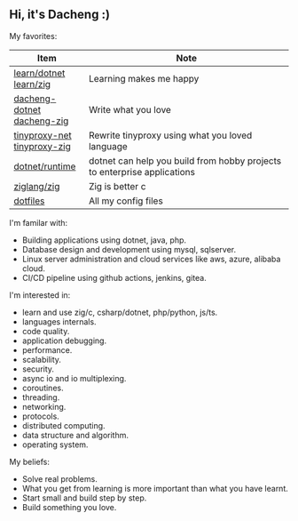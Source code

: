 ## Hi, it's Dacheng :)

My favorites:

| Item | Note |
| --- | --- |
| [learn/dotnet](https://github.com/dacheng-learn/dotnet) <br/> [learn/zig](https://github.com/dacheng-learn/zig) | Learning makes me happy |
| [dacheng-dotnet](https://github.com/dacheng-dotnet) <br/> [dacheng-zig](https://github.com/dacheng-zig) | Write what you love |
| [tinyproxy-net](https://github.com/tinyproxy-net/tinyproxy-net) <br/> [tinyproxy-zig](https://github.com/tinyproxy-zig/tinyproxy-zig) | Rewrite tinyproxy using what you loved language |
| [dotnet/runtime](https://github.com/dotnet/runtime) | dotnet can help you build from hobby projects to enterprise applications |
| [ziglang/zig](https://github.com/ziglang/zig) | Zig is better c |
| [dotfiles](https://github.com/dacheng-gao/dotfiles) | All my config files |

I'm familar with:
- Building applications using dotnet, java, php.
- Database design and development using mysql, sqlserver.
- Linux server administration and cloud services like aws, azure, alibaba cloud.
- CI/CD pipeline using github actions, jenkins, gitea.

I'm interested in:
- learn and use zig/c, csharp/dotnet, php/python, js/ts.
- languages internals.
- code quality.
- application debugging.
- performance.
- scalability.
- security.
- async io and io multiplexing.
- coroutines.
- threading.
- networking.
- protocols.
- distributed computing.
- data structure and algorithm.
- operating system.

My beliefs:
- Solve real problems.
- What you get from learning is more important than what you have learnt.
- Start small and build step by step.
- Build something you love.
